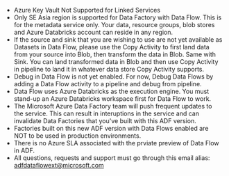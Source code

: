 * Azure Key Vault Not Supported for Linked Services
* Only SE Asia region is supported for Data Factory with Data Flow. This is for the metadata service only. Your data, resource groups, blob stores and Azure Databricks account can reside in any region.
* If the source and sink that you are wishing to use are not yet available as Datasets in Data Flow, please use the Copy Activity to first land data from your source into Blob, then transform the data in Blob. Same with Sink. You can land transformed data in Blob and then use Copy Activity in pipeline to land it in whatever data store Copy Activity supports.
* Debug in Data Flow is not yet enabled. For now, Debug Data Flows by adding a Data Flow activity to a pipeline and debug from pipeline.
* Data Flow uses Azure Databricks as the execution engine. You must stand-up an Azure Databricks workspace first for Data Flow to work.
* The Microsoft Azure Data Factory team will push frequent updates to the service. This can result in interuptions in the service and can invalidate Data Factories that you've built with this ADF version.
* Factories built on this new ADF version with Data Flows enabled are NOT to be used in production environments.
* There is no Azure SLA associated with the prviate preview of Data Flow in ADF.
* All questions, requests and support must go through this email alias: adfdataflowext@microsoft.com 
